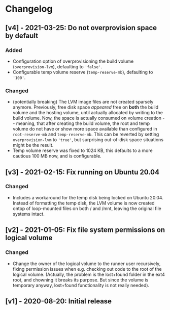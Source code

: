 # Changelog

## [v4] - 2021-03-25: Do not overprovision space by default

### Added

- Configuration option of overprovisioning the build volume (`overprovision-lvm`), defaulting to `'false'`.
- Configurable temp volume reserve (`temp-reserve-mb`), defaulting to `'100'`.

### Changed

- (potentially breaking) The LVM image files are not created sparsely anymore. Previously, free disk space *appeared* free on **both** the build volume and the hosting volume, until actually allocated by writing to the build volume. Now, the space is actually consumed on volume creation -- meaning, that after creating the build volume, the root and temp volume do not have or show more space available than configured in `root-reserve-mb` and `temp-reserve-mb`. This can be reverted by setting `overprovision-lvm` to `'true'`, but surprising out-of-disk space situations might be the result.
- Temp volume reserve was fixed to 1024 KB, this defaults to a more cautious 100 MB now, and is configurable.

## [v3] - 2021-02-15: Fix running on Ubuntu 20.04

### Changed

- Includes a workaround for the temp disk being locked on Ubuntu 20.04. Instead of formatting the temp disk, the LVM volume is now created ontop of loop-mounted files on both / and /mnt, leaving the original file systems intact.

## [v2] - 2021-01-05: Fix file system permissions on logical volume

### Changed

- Change the owner of the logical volume to the runner user recursively, fixing permission issues when e.g. checking out code to the root of the logical volume. (Actually, the problem is the lost+found folder in the ext4 root, and chowning it breaks its purpose. But since the volume is temporary anyway, lost+found functionality is not really needed).

## [v1] - 2020-08-20: Initial release
